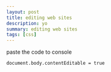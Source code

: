 ```yaml
---
layout: post
title: editing web sites
description: yo
summary: editing web sites
tags: [css]
---
```


paste the code to console

```
document.body.contentEditable = true
```
